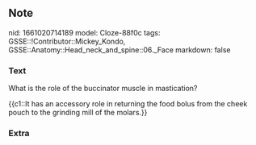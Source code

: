## Note
nid: 1661020714189
model: Cloze-88f0c
tags: GSSE::!Contributor::Mickey_Kondo, GSSE::Anatomy::Head_neck_and_spine::06._Face
markdown: false

### Text
What is the role of the buccinator muscle in mastication?
<div>
  {{c1::It has an accessory role in returning the food bolus from
  the cheek pouch to the grinding mill of the molars.}}
</div>

### Extra

